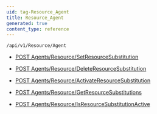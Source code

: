 ```yaml
---
uid: tag-Resource_Agent
title: Resource_Agent
generated: true
content_type: reference
---
```


```http
/api/v1/Resource/Agent
```




* [POST Agents/Resource/SetResourceSubstitution](v1ResourceAgent_SetResourceSubstitution.md)

* [POST Agents/Resource/DeleteResourceSubstitution](v1ResourceAgent_DeleteResourceSubstitution.md)

* [POST Agents/Resource/ActivateResourceSubstitution](v1ResourceAgent_ActivateResourceSubstitution.md)

* [POST Agents/Resource/GetResourceSubstitutions](v1ResourceAgent_GetResourceSubstitutions.md)

* [POST Agents/Resource/IsResourceSubstitutionActive](v1ResourceAgent_IsResourceSubstitutionActive.md)